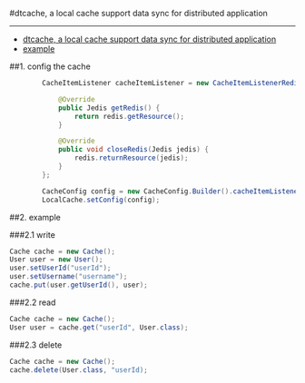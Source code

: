 #dtcache, a  local cache support data sync for distributed application


----------------

- [dtcache, a  local cache support data sync for distributed application](#dtcache-a-local-cache-support-data-sync-for-distributed-application)
 - [example](#2-example)

##1. config the cache
```java
    	CacheItemListener cacheItemListener = new CacheItemListenerRedisImpl() {

			@Override
			public Jedis getRedis() {
				return redis.getResource();
			}

			@Override
			public void closeRedis(Jedis jedis) {
				redis.returnResource(jedis);
			}
		};

		CacheConfig config = new CacheConfig.Builder().cacheItemListener(cacheItemListener).build();
        LocalCache.setConfig(config);
```

##2. example

###2.1  write 

```java
Cache cache = new Cache();
User user = new User();
user.setUserId("userId");
user.setUsername("username");
cache.put(user.getUserId(), user);
```
###2.2 read

```java
Cache cache = new Cache();
User user = cache.get("userId", User.class);
```

###2.3 delete

```java
Cache cache = new Cache();
cache.delete(User.class, "userId);
```
